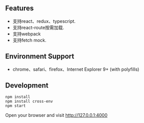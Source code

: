 
## Features
- 支持react、redux、typescript.
- 支持react-route按需加载.
- 支持webpack
- 支持fetch mock.

## Environment Support
- chrome、safari、firefox、Internet Explorer 9+ (with polyfills)


## Development

```
npm install
npm install cross-env
npm start
```
Open your browser and visit http://127.0.0.1:4000
